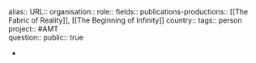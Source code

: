 alias::
URL::
organisation::
role::
fields::
publications-productions:: [[The Fabric of Reality]], [[The Beginning of Infinity]] 
country::
tags:: person
project:: #AMT  
question::
public:: true

-